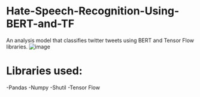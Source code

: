 # Hate-Speech-Recognition-Using-BERT-and-TF
An analysis model that classifies twitter tweets using BERT and Tensor Flow libraries. 
![image](https://user-images.githubusercontent.com/65905342/170751504-2ae733e1-2e0b-41b7-8607-ac32fee8f7dc.png)

# Libraries used:
-Pandas
-Numpy
-Shutil
-Tensor Flow
